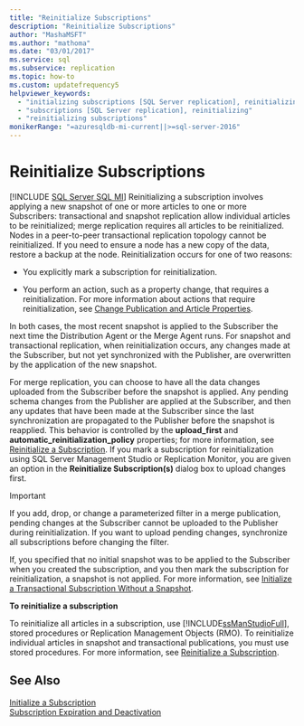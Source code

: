 ```yaml
---
title: "Reinitialize Subscriptions"
description: "Reinitialize Subscriptions"
author: "MashaMSFT"
ms.author: "mathoma"
ms.date: "03/01/2017"
ms.service: sql
ms.subservice: replication
ms.topic: how-to
ms.custom: updatefrequency5
helpviewer_keywords:
  - "initializing subscriptions [SQL Server replication], reinitializing"
  - "subscriptions [SQL Server replication], reinitializing"
  - "reinitializing subscriptions"
monikerRange: "=azuresqldb-mi-current||>=sql-server-2016"
---
```

# Reinitialize Subscriptions
[!INCLUDE [SQL Server SQL MI](../../includes/applies-to-version/sql-asdbmi.md)]
  Reinitializing a subscription involves applying a new snapshot of one or more articles to one or more Subscribers: transactional and snapshot replication allow individual articles to be reinitialized; merge replication requires all articles to be reinitialized. Nodes in a peer-to-peer transactional replication topology cannot be reinitialized. If you need to ensure a node has a new copy of the data, restore a backup at the node. Reinitialization occurs for one of two reasons:  
  
-   You explicitly mark a subscription for reinitialization.  
  
-   You perform an action, such as a property change, that requires a reinitialization. For more information about actions that require reinitialization, see [Change Publication and Article Properties](../../relational-databases/replication/publish/change-publication-and-article-properties.md).  
  
 In both cases, the most recent snapshot is applied to the Subscriber the next time the Distribution Agent or the Merge Agent runs. For snapshot and transactional replication, when reinitialization occurs, any changes made at the Subscriber, but not yet synchronized with the Publisher, are overwritten by the application of the new snapshot.  
  
 For merge replication, you can choose to have all the data changes uploaded from the Subscriber before the snapshot is applied. Any pending schema changes from the Publisher are applied at the Subscriber, and then any updates that have been made at the Subscriber since the last synchronization are propagated to the Publisher before the snapshot is reapplied. This behavior is controlled by the **upload_first** and **automatic_reinitialization_policy** properties; for more information, see [Reinitialize a Subscription](../../relational-databases/replication/reinitialize-a-subscription.md). If you mark a subscription for reinitialization using SQL Server Management Studio or Replication Monitor, you are given an option in the **Reinitialize Subscription(s)** dialog box to upload changes first.  
  
> [!IMPORTANT]  
>  If you add, drop, or change a parameterized filter in a merge publication, pending changes at the Subscriber cannot be uploaded to the Publisher during reinitialization. If you want to upload pending changes, synchronize all subscriptions before changing the filter.  
  
 If, you specified that no initial snapshot was to be applied to the Subscriber when you created the subscription, and you then mark the subscription for reinitialization, a snapshot is not applied. For more information, see [Initialize a Transactional Subscription Without a Snapshot](../../relational-databases/replication/initialize-a-transactional-subscription-without-a-snapshot.md).  
  
 **To reinitialize a subscription**  
  
 To reinitialize all articles in a subscription, use [!INCLUDE[ssManStudioFull](../../includes/ssmanstudiofull-md.md)], stored procedures or Replication Management Objects (RMO). To reinitialize individual articles in snapshot and transactional publications, you must use stored procedures. For more information, see [Reinitialize a Subscription](../../relational-databases/replication/reinitialize-a-subscription.md).  
  
## See Also  
 [Initialize a Subscription](../../relational-databases/replication/initialize-a-subscription.md)   
 [Subscription Expiration and Deactivation](../../relational-databases/replication/subscription-expiration-and-deactivation.md)  
  
  
